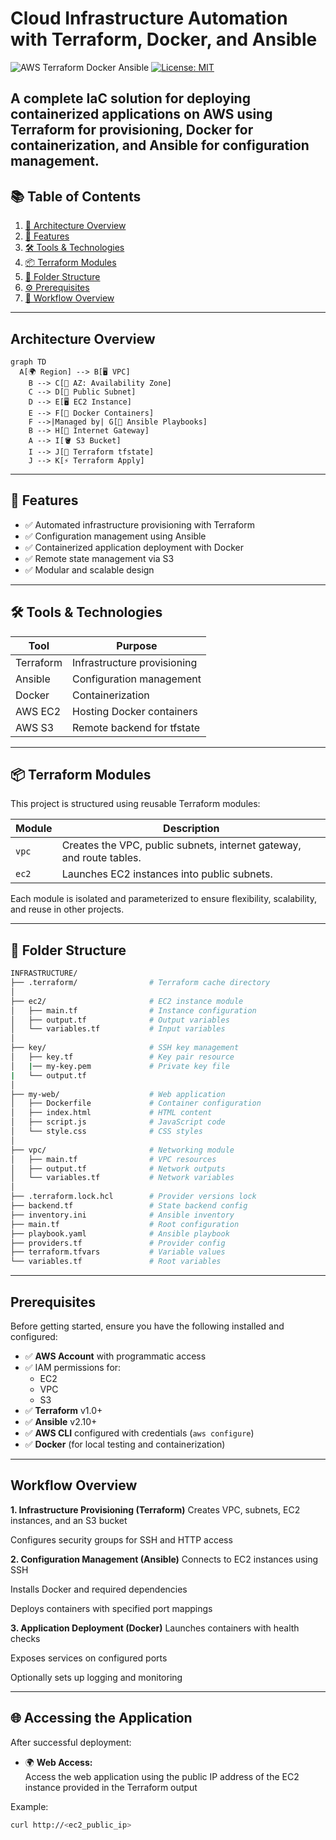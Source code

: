 # Cloud Infrastructure Automation with Terraform, Docker, and Ansible

![AWS Terraform Docker Ansible](https://img.shields.io/badge/AWS-Terraform_Ansible_Docker-orange) 
[![License: MIT](https://img.shields.io/badge/License-MIT-blue.svg)](LICENSE)

A complete IaC solution for deploying containerized applications on AWS using Terraform for provisioning, Docker for containerization, and Ansible for configuration management.
---
## 📚 Table of Contents

1. [📌 Architecture Overview](#architecture-overview)
2. [🚀 Features](#-features)
3. [🛠️ Tools & Technologies](#️-tools--technologies)
4. [📦 Terraform Modules](#-terraform-modules)
5. [📂 Folder Structure](#-folder-structure)
6. [⚙️ Prerequisites](#prerequisites)
7. [🔄 Workflow Overview](#workflow-overview)
---
## Architecture Overview
``` mermaid
graph TD
  A[🌍 Region] --> B[🖥️ VPC]
    B --> C[📍 AZ: Availability Zone]
    C --> D[📶 Public Subnet]
    D --> E[🖥️ EC2 Instance]
    E --> F[🐳 Docker Containers]
    F -->|Managed by| G[🤖 Ansible Playbooks]
    B --> H[🌉 Internet Gateway]
    A --> I[🪣 S3 Bucket]
    I --> J[📁 Terraform tfstate]
    J --> K[⚡ Terraform Apply]
```
---

## 🚀 Features

- ✅ Automated infrastructure provisioning with Terraform
- ✅ Configuration management using Ansible
- ✅ Containerized application deployment with Docker
- ✅ Remote state management via S3
- ✅ Modular and scalable design

---

## 🛠️ Tools & Technologies

| Tool        | Purpose                        |
|-------------|--------------------------------|
| Terraform   | Infrastructure provisioning    |
| Ansible     | Configuration management       |
| Docker      | Containerization               |
| AWS EC2     | Hosting Docker containers      |
| AWS S3      | Remote backend for tfstate     |

---

## 📦 Terraform Modules

This project is structured using reusable Terraform modules:

| Module  | Description |
|---------|-------------|
| `vpc`   | Creates the VPC, public subnets, internet gateway, and route tables. |
| `ec2`   | Launches EC2 instances into public subnets. |

Each module is isolated and parameterized to ensure flexibility, scalability, and reuse in other projects.

---
## 📂 Folder Structure

```bash
INFRASTRUCTURE/
├── .terraform/                # Terraform cache directory
│
├── ec2/                       # EC2 instance module
│   ├── main.tf                # Instance configuration
│   ├── output.tf              # Output variables
│   └── variables.tf           # Input variables
│
├── key/                       # SSH key management
│   ├── key.tf                 # Key pair resource
│   |── my-key.pem             # Private key file
|   └── output.tf
│
├── my-web/                    # Web application
│   ├── Dockerfile             # Container configuration
│   ├── index.html             # HTML content
│   ├── script.js              # JavaScript code
│   └── style.css              # CSS styles
│
├── vpc/                       # Networking module
│   ├── main.tf                # VPC resources
│   ├── output.tf              # Network outputs
│   └── variables.tf           # Network variables
│
├── .terraform.lock.hcl        # Provider versions lock
├── backend.tf                 # State backend config
├── inventory.ini              # Ansible inventory
├── main.tf                    # Root configuration
├── playbook.yaml              # Ansible playbook
├── providers.tf               # Provider config
├── terraform.tfvars           # Variable values
└── variables.tf               # Root variables
```
---
## Prerequisites

Before getting started, ensure you have the following installed and configured:

- ✅ **AWS Account** with programmatic access
- ✅ IAM permissions for:
  - EC2
  - VPC
  - S3
- ✅ **Terraform** v1.0+
- ✅ **Ansible** v2.10+
- ✅ **AWS CLI** configured with credentials (`aws configure`)
- ✅ **Docker** (for local testing and containerization)
---
## Workflow Overview
**1. Infrastructure Provisioning (Terraform)**
Creates VPC, subnets, EC2 instances, and an S3 bucket

Configures security groups for SSH and HTTP access

**2. Configuration Management (Ansible)**
Connects to EC2 instances using SSH

Installs Docker and required dependencies

Deploys containers with specified port mappings

**3. Application Deployment (Docker)**
Launches containers with health checks

Exposes services on configured ports

Optionally sets up logging and monitoring

---
## 🌐 Accessing the Application

After successful deployment:

- 🌍 **Web Access:**  
  Access the web application using the public IP address of the EC2 instance provided in the Terraform output


Example:
```bash
curl http://<ec2_public_ip>
```

